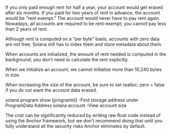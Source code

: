 If you only paid enough rent for half a year, your account would get erased after six months. 
If you paid for two years of rent in advance, the account would be “rent exempt.” 
The account would never have to pay rent again. 
Nowadays, all accounts are required to be rent-exempt; you cannot pay less than 2 years of rent.

Although rent is computed on a “per byte” basis, accounts with zero data are not free; Solana still has to index them and store metadata about them.

When accounts are initialized, the amount of rent needed is computed in the background; you don’t need to calculate the rent explicitly.

When we initialize an account, we cannot initialize more than 10,240 bytes in size.

When increasing the size of the account, be sure to set realloc::zero = false if you do not want the account data erased.

solana program show [programId]
-Find storage address under ProgramData Address
solana account <addr>
-View account size

The cost can be significantly reduced by writing raw Rust code instead of using the Anchor framework, but we don't recommend doing that until you fully understand all the security risks Anchor eliminates by default.